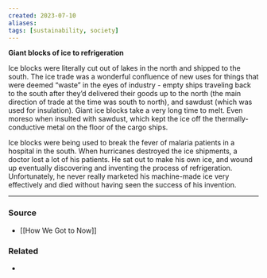 ```yaml
---
created: 2023-07-10
aliases: 
tags: [sustainability, society]
---
```


**Giant blocks of ice to refrigeration**

Ice blocks were literally cut out of lakes in the north and shipped to the south. The ice trade was a wonderful confluence of new uses for things that were deemed “waste” in the eyes of industry - empty ships traveling back to the south after they’d delivered their goods up to the north (the main direction of trade at the time was south to north), and sawdust (which was used for insulation). Giant ice blocks take a very long time to melt. Even moreso when insulted with sawdust, which kept the ice off the thermally-conductive metal on the floor of the cargo ships.

Ice blocks were being used to break the fever of malaria patients in a hospital in the south. When hurricanes destroyed the ice shipments, a doctor lost a lot of his patients. He sat out to make his own ice, and wound up eventually discovering and inventing the process of refrigeration. Unfortunately, he never really marketed his machine-made ice very effectively and died without having seen the success of his invention.

---
### Source
- [[How We Got to Now]]

### Related
- 
 